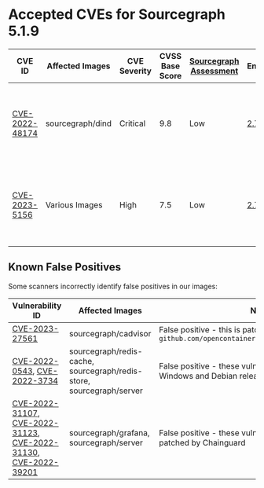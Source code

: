 # Accepted CVEs for Sourcegraph 5.1.9

| CVE ID                                                                  | Affected Images  | CVE Severity | CVSS Base Score | [Sourcegraph Assessment](../../../engineering/dev/policies/vulnerability-management-policy.md#severity-levels) | CVSS Environmental Score                                                                                                                                                                    | Details                                                                                                                        |
| ----------------------------------------------------------------------- | ---------------- | ------------ | --------------- | -------------------------------------------------------------------------------------------------------------- | ------------------------------------------------------------------------------------------------------------------------------------------------------------------------------------------- | ------------------------------------------------------------------------------------------------------------------------------ |
| [CVE-2022-48174](https://access.redhat.com/security/cve/CVE-2022-48174) | sourcegraph/dind | Critical     | 9.8             | Low                                                                                                            | [2.7](https://nvd.nist.gov/vuln-metrics/cvss/v3-calculator?vector=AV:A/AC:H/PR:H/UI:N/S:C/C:H/I:H/A:H/E:U/RL:X/RC:U/CR:L/IR:L/AR:L/MAV:A/MAC:H/MPR:H/MUI:N/MS:C/MC:L/MI:L/MA:L&version=3.1) | The ash shell in sourcegraph/dind is not exposed to attackers and only reacheable through direct access to the infrastructure. |
| [CVE-2023-5156](https://access.redhat.com/security/cve/CVE-2023-5156)   | Various Images   | High         | 7.5             | Low                                                                                                            | [2.7](https://nvd.nist.gov/vuln-metrics/cvss/v3-calculator?vector=AV:A/AC:H/PR:H/UI:N/S:C/C:H/I:H/A:H/E:U/RL:X/RC:U/CR:L/IR:L/AR:L/MAV:A/MAC:H/MPR:H/MUI:N/MS:C/MC:L/MI:L/MA:L&version=3.1) | The ash shell in sourcegraph/dind is not exposed to attackers and only reacheable through direct access to the infrastructure. |

## Known False Positives

Some scanners incorrectly identify false positives in our images:

| Vulnerability ID                                                                                                                                                                                                                                                           | Affected Images                                                      | Note                                                                                     |
| -------------------------------------------------------------------------------------------------------------------------------------------------------------------------------------------------------------------------------------------------------------------------- | -------------------------------------------------------------------- | ---------------------------------------------------------------------------------------- |
| [CVE-2023-27561](https://www.cve.org/CVERecord?id=CVE-2023-27561)                                                                                                                                                                                                          | sourcegraph/cadvisor                                                 | False positive - this is patched in `github.com/opencontainers/runc/libcontainer@v1.1.5` |
| [CVE-2022-0543](https://www.cve.org/CVERecord?id=CVE-2022-0543), [CVE-2022-3734](https://www.cve.org/CVERecord?id=CVE-2022-3734)                                                                                                                                           | sourcegraph/redis-cache, sourcegraph/redis-store, sourcegraph/server | False positive - these vulnerabilities are specific to Windows and Debian releases       |
| [CVE-2022-31107](https://www.cve.org/CVERecord?id=CVE-2022-31107), [CVE-2022-31123](https://www.cve.org/CVERecord?id=CVE-2022-31123), [CVE-2022-31130](https://www.cve.org/CVERecord?id=CVE-2022-31130), [CVE-2022-39201](https://www.cve.org/CVERecord?id=CVE-2022-39201) | sourcegraph/grafana, sourcegraph/server                              | False positive - these vulnerabilities have been patched by Chainguard                   |
